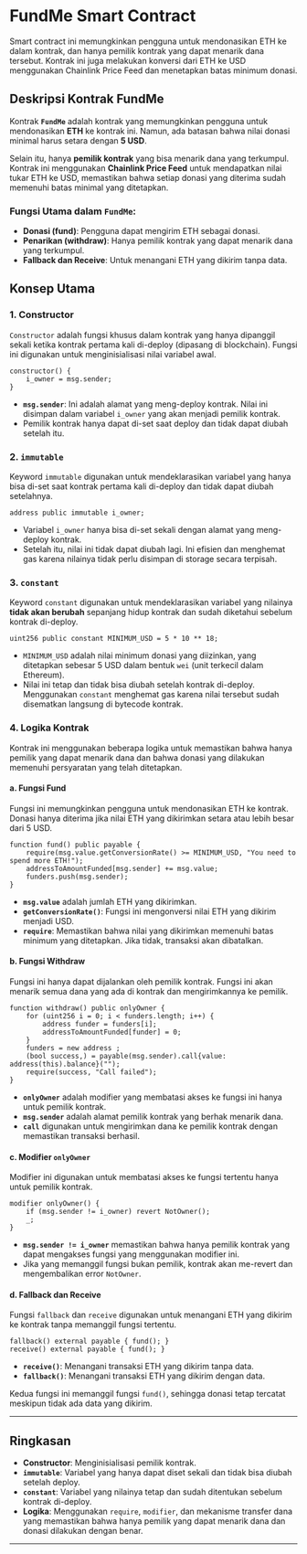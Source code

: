 

# FundMe Smart Contract

Smart contract ini memungkinkan pengguna untuk mendonasikan ETH ke dalam kontrak, dan hanya pemilik kontrak yang dapat menarik dana tersebut. Kontrak ini juga melakukan konversi dari ETH ke USD menggunakan Chainlink Price Feed dan menetapkan batas minimum donasi.

## Deskripsi Kontrak FundMe

Kontrak **`FundMe`** adalah kontrak yang memungkinkan pengguna untuk mendonasikan **ETH** ke kontrak ini. Namun, ada batasan bahwa nilai donasi minimal harus setara dengan **5 USD**. 

Selain itu, hanya **pemilik kontrak** yang bisa menarik dana yang terkumpul. Kontrak ini menggunakan **Chainlink Price Feed** untuk mendapatkan nilai tukar ETH ke USD, memastikan bahwa setiap donasi yang diterima sudah memenuhi batas minimal yang ditetapkan. 

### Fungsi Utama dalam `FundMe`:
- **Donasi (fund)**: Pengguna dapat mengirim ETH sebagai donasi.
- **Penarikan (withdraw)**: Hanya pemilik kontrak yang dapat menarik dana yang terkumpul.
- **Fallback dan Receive**: Untuk menangani ETH yang dikirim tanpa data.

## Konsep Utama

### 1. **Constructor**
`Constructor` adalah fungsi khusus dalam kontrak yang hanya dipanggil sekali ketika kontrak pertama kali di-deploy (dipasang di blockchain). Fungsi ini digunakan untuk menginisialisasi nilai variabel awal.

```solidity
constructor() {
    i_owner = msg.sender;
}
````

* **`msg.sender`**: Ini adalah alamat yang meng-deploy kontrak. Nilai ini disimpan dalam variabel `i_owner` yang akan menjadi pemilik kontrak.
* Pemilik kontrak hanya dapat di-set saat deploy dan tidak dapat diubah setelah itu.

### 2. **`immutable`**

Keyword `immutable` digunakan untuk mendeklarasikan variabel yang hanya bisa di-set saat kontrak pertama kali di-deploy dan tidak dapat diubah setelahnya.

```solidity
address public immutable i_owner;
```

* Variabel `i_owner` hanya bisa di-set sekali dengan alamat yang meng-deploy kontrak.
* Setelah itu, nilai ini tidak dapat diubah lagi. Ini efisien dan menghemat gas karena nilainya tidak perlu disimpan di storage secara terpisah.

### 3. **`constant`**

Keyword `constant` digunakan untuk mendeklarasikan variabel yang nilainya **tidak akan berubah** sepanjang hidup kontrak dan sudah diketahui sebelum kontrak di-deploy.

```solidity
uint256 public constant MINIMUM_USD = 5 * 10 ** 18;
```

* `MINIMUM_USD` adalah nilai minimum donasi yang diizinkan, yang ditetapkan sebesar 5 USD dalam bentuk `wei` (unit terkecil dalam Ethereum).
* Nilai ini tetap dan tidak bisa diubah setelah kontrak di-deploy. Menggunakan `constant` menghemat gas karena nilai tersebut sudah disematkan langsung di bytecode kontrak.

### 4. **Logika Kontrak**

Kontrak ini menggunakan beberapa logika untuk memastikan bahwa hanya pemilik yang dapat menarik dana dan bahwa donasi yang dilakukan memenuhi persyaratan yang telah ditetapkan.

#### a. **Fungsi Fund**

Fungsi ini memungkinkan pengguna untuk mendonasikan ETH ke kontrak. Donasi hanya diterima jika nilai ETH yang dikirimkan setara atau lebih besar dari 5 USD.

```solidity
function fund() public payable {
    require(msg.value.getConversionRate() >= MINIMUM_USD, "You need to spend more ETH!");
    addressToAmountFunded[msg.sender] += msg.value;
    funders.push(msg.sender);
}
```

* **`msg.value`** adalah jumlah ETH yang dikirimkan.
* **`getConversionRate()`**: Fungsi ini mengonversi nilai ETH yang dikirim menjadi USD.
* **`require`**: Memastikan bahwa nilai yang dikirimkan memenuhi batas minimum yang ditetapkan. Jika tidak, transaksi akan dibatalkan.

#### b. **Fungsi Withdraw**

Fungsi ini hanya dapat dijalankan oleh pemilik kontrak. Fungsi ini akan menarik semua dana yang ada di kontrak dan mengirimkannya ke pemilik.

```solidity
function withdraw() public onlyOwner {
    for (uint256 i = 0; i < funders.length; i++) {
        address funder = funders[i];
        addressToAmountFunded[funder] = 0;
    }
    funders = new address ;
    (bool success,) = payable(msg.sender).call{value: address(this).balance}("");
    require(success, "Call failed");
}
```

* **`onlyOwner`** adalah modifier yang membatasi akses ke fungsi ini hanya untuk pemilik kontrak.
* **`msg.sender`** adalah alamat pemilik kontrak yang berhak menarik dana.
* **`call`** digunakan untuk mengirimkan dana ke pemilik kontrak dengan memastikan transaksi berhasil.

#### c. **Modifier `onlyOwner`**

Modifier ini digunakan untuk membatasi akses ke fungsi tertentu hanya untuk pemilik kontrak.

```solidity
modifier onlyOwner() {
    if (msg.sender != i_owner) revert NotOwner();
    _;
}
```

* **`msg.sender != i_owner`** memastikan bahwa hanya pemilik kontrak yang dapat mengakses fungsi yang menggunakan modifier ini.
* Jika yang memanggil fungsi bukan pemilik, kontrak akan me-revert dan mengembalikan error `NotOwner`.

#### d. **Fallback dan Receive**

Fungsi `fallback` dan `receive` digunakan untuk menangani ETH yang dikirim ke kontrak tanpa memanggil fungsi tertentu.

```solidity
fallback() external payable { fund(); }
receive() external payable { fund(); }
```

* **`receive()`**: Menangani transaksi ETH yang dikirim tanpa data.
* **`fallback()`**: Menangani transaksi ETH yang dikirim dengan data.

Kedua fungsi ini memanggil fungsi `fund()`, sehingga donasi tetap tercatat meskipun tidak ada data yang dikirim.

---

## Ringkasan

* **Constructor**: Menginisialisasi pemilik kontrak.
* **`immutable`**: Variabel yang hanya dapat diset sekali dan tidak bisa diubah setelah deploy.
* **`constant`**: Variabel yang nilainya tetap dan sudah ditentukan sebelum kontrak di-deploy.
* **Logika**: Menggunakan `require`, `modifier`, dan mekanisme transfer dana yang memastikan bahwa hanya pemilik yang dapat menarik dana dan donasi dilakukan dengan benar.

---
